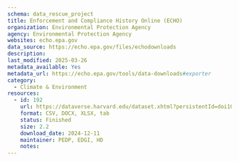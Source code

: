 ```yaml
---
schema: data_rescue_project 
title: Enforcement and Compliance History Online (ECHO)
organization: Environmental Protection Agency
agency: Environmental Protection Agency
websites: echo.epa.gov
data_source: https://echo.epa.gov/files/echodownloads
description: 
last_modified: 2025-03-26
metadata_available: Yes
metadata_url: https://echo.epa.gov/tools/data-downloads#exporter
category:
  - Climate & Environment 
resources:
  - id: 192
    url: https://dataverse.harvard.edu/dataset.xhtml?persistentId=doi10.7910/DVN/TUMSLH
    format: CSV, DOCX, XLSX, tab
    status: Finished
    size: 2.2
    download_date: 2024-12-11
    maintainer: PEDP, EDGI, HD
    notes: 
---
```

